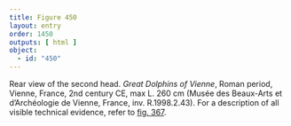 ```yaml
---
title: Figure 450
layout: entry
order: 1450
outputs: [ html ]
object:
  - id: "450"
---
```


Rear view of the second head. *Great Dolphins of Vienne*, Roman period, Vienne, France, 2nd century CE, max L. 260 cm (Musée des Beaux-Arts et d’Archéologie de Vienne, France, inv. R.1998.2.43). For a description of all visible technical evidence, refer to [fig. 367](/visual-atlas/367/).
